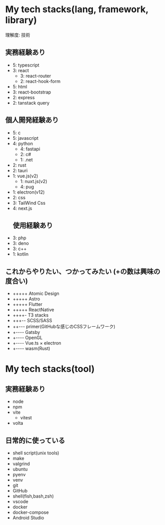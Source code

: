 # My tech stacks(lang, framework, library)
理解度: 技術 
## 実務経験あり
- 5: typescript 
- 3: react
  - 3: react-router
  - 2: react-hook-form
- 5: html
- 3: react-bootstrap
- 2: express
- 2: tanstack query
## 個人開発経験あり
- 5: c
- 5: javascript
- 4: python
  - 4: fastapi
  - 2: c#
  - 1: .net
- 2: rust
- 2: tauri
- 1: vue.js(v2)
  - 1: nuxt.js(v2)
  - 4: pug
- 1: electron(v12)
- 2: css
- 3: TailWind Css
- 4: next.js
  ## 使用経験あり
- 3: php
- 3: deno
- 3: c++
- 1: kotlin
## これからやりたい、つかってみたい (+の数は興味の度合い)
- +++++ Atomic Design 
- +++++ Astro 
- +++++ Flutter 
- +++++ ReactNative 
- ++++- T3 stacks 
- +++-- SCSS/SASS 
- ++--- primer(GitHubな感じのCSSフレームワーク) 
- +---- Gatsby 
- +---- OpenGL 
- +---- Vue.ts × electron 
- +---- wasm(Rust) 

# My tech stacks(tool)
## 実務経験あり
- node
- npm
- vite
  - vitest
- volta
## 日常的に使っている
- shell script(unix tools)
- make
- valgrind
- ubuntu
- pyenv
- venv
- git
- GitHub
- shell(fish,bash,zsh)
- vscode
- docker
- docker-compose
- Android Studio
